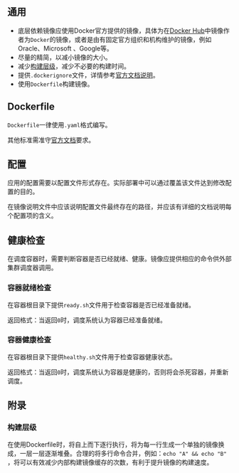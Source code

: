 ## 通用

+ 底层依赖镜像应使用Docker官方提供的镜像，具体为在[Docker Hub](https://store.docker.com)中镜像作者为`Docker`的镜像，或者是由有固定官方组织和机构维护的镜像，例如Oracle、Microsoft 、Google等。
+ 尽量的精简，以减小镜像的大小。
+ 减少[构建层级](#/构建层级)，减少不必要的构建时间。
+ 提供`.dockerignore`文件，详情参考[官方文档说明](https://docs.docker.com/engine/reference/builder/#dockerignore-file)。
+ 使用`Dockerfile`构建镜像。

## Dockerfile

`Dockerfile`一律使用`.yaml`格式编写。

其他标准需准守[官方文档](https://docs.docker.com/engine/reference/builder/)要求。

## 配置

应用的配置需要以配置文件形式存在。实际部署中可以通过覆盖该文件达到修改配置的目的。

在镜像说明文件中应该说明配置文件最终存在的路径，并应该有详细的文档说明每个配置项的含义。

## 健康检查

在调度容器时，需要判断容器是否已经就绪、健康。镜像应提供相应的命令供外部集群调度器调用。

### 容器就绪检查

在容器根目录下提供`ready.sh`文件用于检查容器是否已经准备就绪。

返回格式：当返回`0`时，调度系统认为容器已经准备就绪。

### 容器健康检查

在容器根目录下提供`healthy.sh`文件用于检查容器健康状态。

返回格式：当返回`0`时，调度系统认为容器是健康的，否则将会杀死容器，并重新调度。



## 附录

### 构建层级

在使用Dockerfile时，将自上而下逐行执行，将为每一行生成一个单独的镜像换成，一层一层逐渐堆叠。合理的将多行命令合并，例如：`echo "A" && echo "B" `，将可以有效减少内部构建镜像缓存的次数，有利于提升镜像的构建速度。